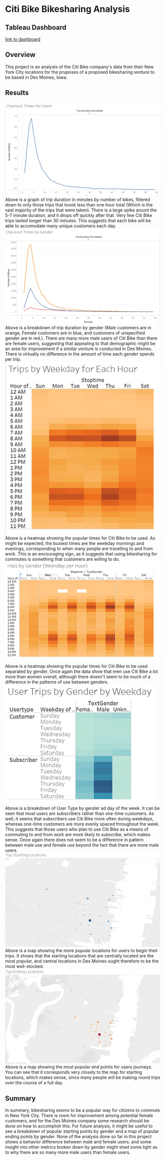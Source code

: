 # Citi Bike Bikesharing Analysis
## Tableau Dashboard
[link to dashboard](https://public.tableau.com/app/profile/abraham.schnake "Tableau Page")
## Overview
This project is an analysis of the Citi Bike company's data from their New York City locations for the pruposes of a proposed bikesharing venture to be based in Des Moines, Iowa. 

## Results
![Trip Duration](https://github.com/AbeSchnake/bikesharing/blob/main/Images/Trip_Duration.png)
Above is a graph of trip duration in minutes by number of bikes, filtered down to only those trips that toook less than one hour total (Which is the vast majority of the trips that were taken). There is a large spike arount the 5-7 minute duration, and it drops off quickly after that. Very few Citi Bike trips lasted longer than 30 minutes. This suggests that each bike will be able to accomodate many unique customers each day.
![Trip Duration by Gender](https://github.com/AbeSchnake/bikesharing/blob/main/Images/Trip_Duration_by_Gender.png)
Above is a breakdown of trip duration by gender (Male customers are in orange, Female customers are in blue, and customers of unspecified gender are in red.). There are many more male users of Citi Bike than there are female users, suggesting that appealing to that demographic might be an area for improvement if a similar venture is conducted in Des Moines. There is virtually no difference in the amount of time each gender spends per trip.
![Trip Heatmap](https://github.com/AbeSchnake/bikesharing/blob/main/Images/Trip_Heatmap.png)
Above is a heatmap showing the popular times for Citi Bike to be used. As might be expected, the busiest times are the weekday mornings and evenings, corresponding to when many people are travelling to and from work. This is an encouraging sign, as it suggests that using bikesharing for commutes is something that customers are willing to do.
![Trip Heatmap by Gender](https://github.com/AbeSchnake/bikesharing/blob/main/Images/Trip_Heatmap_by_Gender.png)
Above is a heatmap showing the popular times for Citi Bike to be used separated by gender. Once again the data show that men use Citi Bike a lot more than women overall, although there doesn't seem to be much of a difference in the patterns of use between genders. 
![Usertype by Gender](https://github.com/AbeSchnake/bikesharing/blob/main/Images/Usertype_by_Gender.png)
Above is a breakdown of User Type by gender ad day of the week. It can be seen that most users are subscribers rather than one-time customers. As well, it seems that subscribers use Citi Bike more often during weekdays, whereas one-time customers are more evenly spaced throughout the week. This suggests that those users who plan to use Citi Bike as a means of commuting to and from work are more likely to subscribe, which makes sense. Once again there does not seem to be a difference in pattern between male use and female use beyond the fact that there are more male users.
![Starting Points](https://github.com/AbeSchnake/bikesharing/blob/main/Images/Starting_Locations.png)
Above is a map showing the more popular locations for users to begin their trips. It shows that the starting locations that are centrally located are the most popular, and central locations in Des Moines ought therefore to be the most well-stocked.
![Ending Points](https://github.com/AbeSchnake/bikesharing/blob/main/Images/Ending_Locations.png)
Above is a map showing the most popular end points for users journeys. You can see that it corresponds very closely to the map for starting locations, which makes sense, since many people will be making round trips over the course of a full day.

## Summary
In summary, bikesharing seems to be a popular way for citizens to commute in New York City. There is room for improvement among potential female customers, and for the Des Moines company some research should be done on how to accomplish this. For future analysis, it might be useful to see a breakdown of popular starting points by gender and a map of popular ending points by gender. None of the analysis done so far in this project shows a behavior difference between male and female users. and some insight into other metrics broken down by gender might shed some light as to why there are so many more male users than female users.
